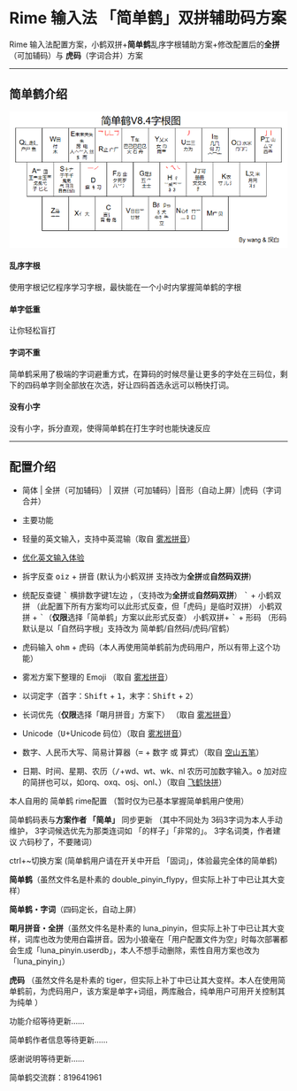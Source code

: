 # Rime 输入法 「简单鹤」双拼辅助码方案
Rime 输入法配置方案，小鹤双拼+**简单鹤**乱序字根辅助方案+修改配置后的**全拼**（可加辅码）与 **虎码**（字词合并）方案

---

## 简单鹤介绍

![简单鹤字根图V8.4](image/简单鹤字根图V8.4.png)

####  乱序字根

使用字根记忆程序学习字根，最快能在一个小时内掌握简单鹤的字根

#### 单字低重

让你轻松盲打

#### 字词不重

简单鹤采用了极端的字词避重方式，在算码的时候尽量让更多的字处在三码位，剩下的四码单字则全部放在次选，好让四码首选永远可以畅快打词。

#### 没有小字

没有小字，拆分直观，使得简单鹤在打生字时也能快速反应

---

## 配置介绍

- 简体 | 全拼（可加辅码） | 双拼（可加辅码）|音形（自动上屏）|虎码（字词合并）

-  主要功能

  - 轻量的英文输入，支持中英混输（取自 [雾凇拼音](https://github.com/iDvel/rime-ice)）
  - [优化英文输入体验](https://dvel.me/posts/make-rime-en-better/)
  - 拆字反查  <kbd>oiz</kbd> + 拼音  (默认为小鹤双拼 支持改为**全拼**或**自然码双拼**)
  - 统配反查键 <kbd>\`</kbd> 横排数字键1左边 ，（支持改为**全拼**或**自然码双拼**）
    <kbd>\`</kbd> + 小鹤双拼 （此配置下所有方案均可以此形式反查，但「虎码」是临时双拼）
    小鹤双拼 + <kbd>\`</kbd>（**仅限**选择「简单鹤」方案以此形式反查）
    小鹤双拼+ <kbd>\`</kbd> + 形码 （形码默认是以「自然码字根」支持改为 简单鹤/自然码/虎码/官鹤）
  - 虎码输入 <kbd>ohm</kbd> + 虎码（本人再使用简单鹤前为虎码用户，所以有带上这个功能）
  - 雾凇方案下整理的 Emoji （取自 [雾凇拼音](https://github.com/iDvel/rime-ice)）
  - 以词定字（首字：<kbd>Shift</kbd> + <kbd>1</kbd>，末字：<kbd>Shift</kbd> + <kbd>2</kbd>）
  - 长词优先（**仅限**选择「朙月拼音」方案下） （取自 [雾凇拼音](https://github.com/iDvel/rime-ice)）
  - Unicode（<kbd>U</kbd>+Unicode 码位）（取自 [雾凇拼音](https://github.com/iDvel/rime-ice)）
  - 数字、人民币大写、简易计算器（<kbd>=</kbd> + 数字 或 算式）（取自 [空山五笔](https://github.com/mrshiqiqi/rime-wubi)）
  - 日期、时间、星期、农历（<kbd>/</kbd>+wd、wt、wk、nl 农历可加数字输入。<kbd>o</kbd> 加对应的简拼也可以，如orq、oxq、osj、onl、）（取自 [飞鹤快拼](https://github.com/boomker/rime-fast-xhup)）
  
  

本人自用的 简单鹤 rime配置  （暂时仅为已基本掌握简单鹤用户使用）

简单鹤码表与**方案作者 「简单」** 同步更新 （其中不同处为 3码3字词为本人手动维护， 3字词候选优先为那类连词如 「的样子」「非常的」。 3字名词类，作者建议 六码秒了，不要赌词）

ctrl+~切换方案 (简单鹤用户请在开关中开启 「固词」，体验最完全体的简单鹤)

**简单鹤**（虽然文件名是朴素的 double_pinyin_flypy，但实际上补丁中已让其大变样）

**简单鹤・字词**（四码定长，自动上屏）

**朙月拼音・全拼**（虽然文件名是朴素的 luna_pinyin，但实际上补丁中已让其大变样，词库也改为使用白霜拼音。因为小狼毫在「用户配置文件为空」时每次部署都会生成「luna_pinyin.userdb」，本人不想手动删除，索性自用方案也改为 「luna_pinyin」）

**虎码** （虽然文件名是朴素的 tiger，但实际上补丁中已让其大变样。本人在使用简单鹤前，为虎码用户，该方案是单字+词组，两库融合，纯单用户可用开关控制其为纯单 ）

功能介绍等待更新……

简单鹤作者信息等待更新……

感谢说明等待更新……

简单鹤交流群：819641961

